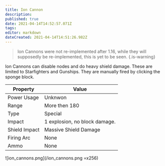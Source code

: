 ```yaml
---
title: Ion Cannon
description: 
published: true
date: 2021-04-14T14:52:57.071Z
tags: 
editor: markdown
dateCreated: 2021-04-14T14:51:26.982Z
---
```


> Ion Cannons were not re-implemented after 1.16, while they will supposedly be re-implemented, this is yet to be seen.
{.is-warning}

Ion Cannons can disable nodes and do heavy shield damage. These are limited to Starfighters and Gunships. They are manually fired by clicking the sponge block.

|Property|Value|
|---|---|
|Power Usage|Unknwon|
|Range|More then 180|
|Type|Special|
|Impact|1 explosion, no block damage.|
|Shield Impact|Massive Shield Damage|
|Firing Arc|None|
|Ammo|None|

![ion_cannons.png](/ion_cannons.png =x256)